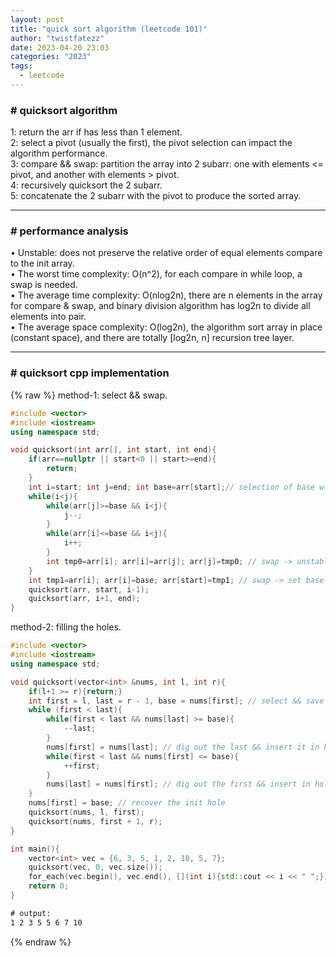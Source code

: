 ```yaml
---
layout: post
title: "quick sort algorithm (leetcode 101)"
author: "twistfatezz"
date: 2023-04-20 23:03
categories: "2023"
tags:
  - leetcode
---
```


### # quicksort algorithm 
1: return the arr if has less than 1 element. <br>
2: select a pivot (usually the first), the pivot selection can impact the algorithm performance. <br>
3: compare && swap: partition the array into 2 subarr: one with elements <= pivot, and another with elements > pivot. <br>
4: recursively quicksort the 2 subarr. <br>
5: concatenate the 2 subarr with the pivot to produce the sorted array.

<hr>

### # performance analysis 
• Unstable: does not preserve the relative order of equal elements compare to the init array. <br>
• The worst time complexity: O(n^2), for each compare in while loop, a swap is needed. <br>
• The average time complexity: O(nlog2n), there are n elements in the array for compare & swap, and binary division algorithm has log2n to divide all elements into pair. <br>
• The average space complexity: O(log2n), the algorithm sort array in place (constant space), and there are totally [log2n, n] recursion tree layer.

<hr>

### # quicksort cpp implementation
{% raw %}
method-1: select && swap.
```cpp
#include <vector>
#include <iostream>
using namespace std;

void quicksort(int arr[], int start, int end){
    if(arr==nullptr || start<0 || start>=end){
        return;
    }
    int i=start; int j=end; int base=arr[start];// selection of base will impact the performance 
    while(i<j){
        while(arr[j]>=base && i<j){
            j--;
        }
        while(arr[i]<=base && i<j){
            i++;
        } 
        int tmp0=arr[i]; arr[i]=arr[j]; arr[j]=tmp0; // swap -> unstable
    }
    int tmp1=arr[i]; arr[i]=base; arr[start]=tmp1; // swap -> set base in the 'middle'
    quicksort(arr, start, i-1);
    quicksort(arr, i+1, end);
}
```
method-2: filling the holes.
```cpp
#include <vector>
#include <iostream>
using namespace std;

void quicksort(vector<int> &nums, int l, int r){
    if(l+1 >= r){return;}
    int first = l, last = r - 1, base = nums[first]; // select && save the init hole
    while (first < last){
        while(first < last && nums[last] >= base){
            --last;
        }
        nums[first] = nums[last]; // dig out the last && insert it in hole first
        while(first < last && nums[first] <= base){
            ++first;
        }
        nums[last] = nums[first]; // dig out the first && insert in hole last
    }
    nums[first] = base; // recover the init hole
    quicksort(nums, l, first);
    quicksort(nums, first + 1, r);
}
```
```cpp
int main(){
    vector<int> vec = {6, 3, 5, 1, 2, 10, 5, 7};
    quicksort(vec, 0, vec.size());
    for_each(vec.begin(), vec.end(), [](int i){std::cout << i << " ";});
    return 0;
}
```
```txt
# output:
1 2 3 5 5 6 7 10
```

{% endraw %}
